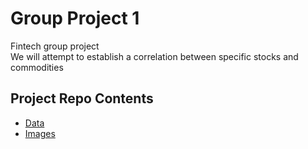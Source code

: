 # Group Project 1
Fintech group project<br>
We will attempt to establish a correlation between specific stocks and commodities

## Project Repo Contents

* [Data](Data)
* [Images](Images)


